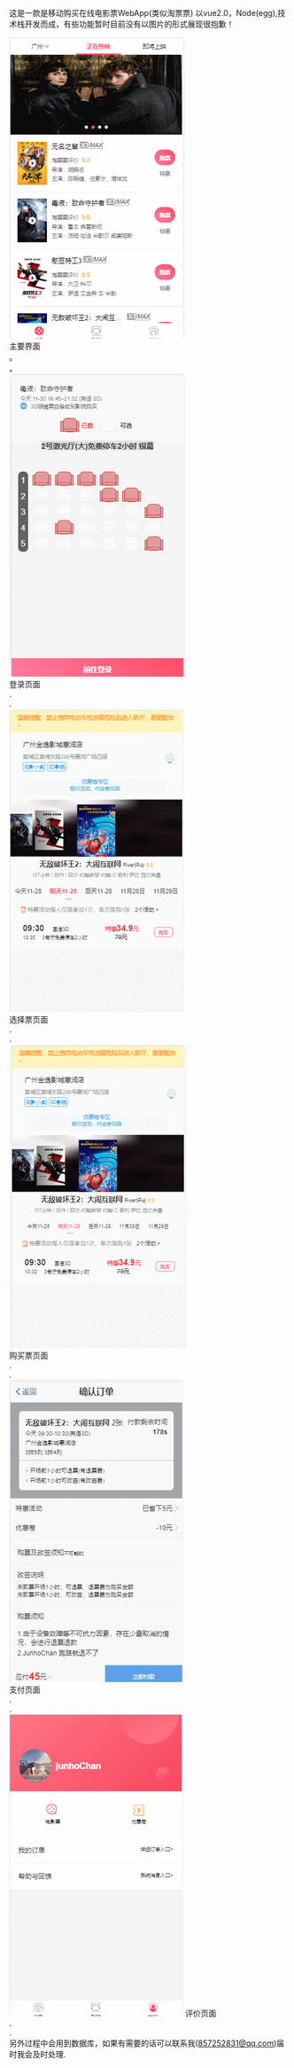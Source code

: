 ﻿这是一款是移动购买在线电影票WebApp(类似淘票票) 以vue2.0，Node(egg),技术栈开发而成，有些功能暂时目前没有以图片的形式展现很抱歉！ 
 
  ![image](https://github.com/JunhoChan/ticketWebApp-FullStack/blob/master/metarial/index.gif?strip%7CimageView2/2/w/300)  
  主要界面  
  。  
  。  
  ![image](https://github.com/JunhoChan/ticketWebApp-FullStack/blob/master/metarial/login.gif?strip%7CimageView2/2/w/300)  
  登录页面  
  .  
  .  
  ![image](https://github.com/JunhoChan/ticketWebApp-FullStack/blob/master/metarial/map.gif?strip%7CimageView2/2/w/300)  
  选择票页面  
  .  
  .  
  ![image](https://github.com/JunhoChan/ticketWebApp-FullStack/blob/master/metarial/shop.gif?strip%7CimageView2/2/w/300)  
  购买票页面  
  .  
  .  
  ![image](https://github.com/JunhoChan/ticketWebApp-FullStack/blob/master/metarial/yes.gif?strip%7CimageView2/2/w/300)    
  支付页面  
  .  
  .  
  ![image](https://github.com/JunhoChan/ticketWebApp-FullStack/blob/master/metarial/comment.gif?strip%7CimageView2/2/w/300) 
  评价页面  
  .  
  .  
 另外过程中会用到数据库，如果有需要的话可以联系我(857252831@qq.com)届时我会及时处理.
